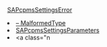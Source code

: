  <a class="nav-group-task-link" href="Enums/SAPcpmsSettingsError.html">SAPcpmsSettingsError</a>
              </li>
              <li class="nav-group-task">
                <a class="nav-group-task-link" href="Enums/SAPcpmsSettingsError/MalformedType.html">– MalformedType</a>
              </li>
              <li class="nav-group-task">
                <a class="nav-group-task-link" href="Structs/SAPcpmsSettingsParameters.html">SAPcpmsSettingsParameters</a>
              </li>
            </ul>
          </li>
          <li class="nav-group-name">
            <a class="n
